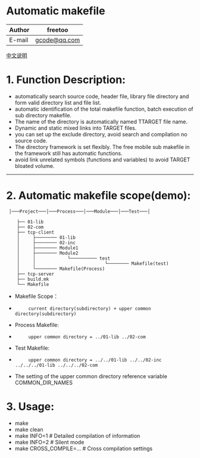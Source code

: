 Automatic makefile
===========================
	
|Author|freetoo|
|---|---
|E-mail|gcode@qq.com

[中文说明](https://blog.csdn.net/guestcode/article/details/81229127)

# 1. Function Description:

* automatically search source code, header file, library file directory and form valid directory list and file list.
* automatic identification of the total makefile function, batch execution of sub directory makefile.
* The name of the directory is automatically named TTARGET file name.
* Dynamic and static mixed links into TARGET files.
* you can set up the exclude directory, avoid search and compilation no source code.
* The directory framework is set flexibly. The free mobile sub makefile in the framework still has automatic functions.
* avoid link unrelated symbols (functions and variables) to avoid TARGET bloated volume.
****

# 2. Automatic makefile scope(demo):
```
 │───Project───│───Process───│───Module───│───Test───│

	├── 01-lib
	├── 02-com
	├── tcp-client
	│     ├──────── 01-lib
	│     ├──────── 02-inc
	│     ├──────── Module1
	│     ├──────── Module2
	│     │            └────────── test
	│     │                          └──────── Makefile(test)
	│     └──────── Makefile(Process)
	├── tcp-server
	├── build.mk
	└── Makefile
```
* Makefile Scope：
*          current directory(subdirectory) + upper common directory(subdirectory)
* Process Makefile:
*          upper common directory = ../01-lib ../02-com
* Test Makefile:
*          upper common directory = ../../01-lib ../../02-inc ../../../01-lib ../../../02-com
* The setting of the upper common directory reference variable COMMON_DIR_NAMES

# 3. Usage:
* make
* make clean
* make INFO=1                   # Detailed compilation of information
* make INFO=2                   # Silent mode
* make CROSS_COMPILE=...        # Cross compilation settings

